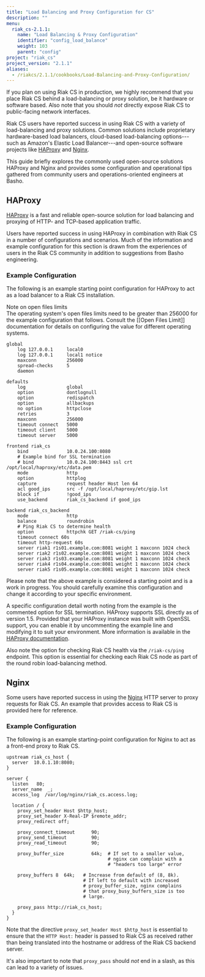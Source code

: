 ```yaml
---
title: "Load Balancing and Proxy Configuration for CS"
description: ""
menu:
  riak_cs-2.1.1:
    name: "Load Balancing & Proxy Configuration"
    identifier: "config_load_balance"
    weight: 103
    parent: "config"
project: "riak_cs"
project_version: "2.1.1"
aliases:
  - /riakcs/2.1.1/cookbooks/Load-Balancing-and-Proxy-Configuration/
---
```


If you plan on using Riak CS in production, we highly recommend that you
place Riak CS behind a load-balancing or proxy solution, be it hardware
or software based. Also note that you should *not* directly expose Riak
CS to public-facing network interfaces.

Riak CS users have reported success in using Riak CS with a variety of
load-balancing and proxy solutions. Common solutions include proprietary
hardware-based load balancers, cloud-based load-balancing options---such
as Amazon's Elastic Load Balancer---and open-source software projects
like [HAProxy](http://haproxy.1wt.eu/) and
[Nginx](http://wiki.nginx.org/Main).

This guide briefly explores the commonly used open-source solutions
HAProxy and Nginx and provides some configuration and operational tips
gathered from community users and operations-oriented engineers at
Basho.

## HAProxy

[HAProxy](http://haproxy.1wt.eu/) is a fast and reliable open-source
solution for load balancing and proxying of HTTP- and TCP-based
application traffic.

Users have reported success in using HAProxy in combination with Riak CS
in a number of configurations and scenarios. Much of the information and
example configuration for this section is drawn from the experiences of
users in the Riak CS community in addition to suggestions from Basho
engineering.

### Example Configuration

The following is an example starting point configuration for HAProxy to
act as a load balancer to a Riak CS installation.

<div class="note">
<div class="title">Note on open files limits</div>
The operating system's open files limits need to be greater than 256000
for the example configuration that follows. Consult the [[Open Files
Limit]] documentation for details on configuring the value for different
operating systems.
</div>

```config
global
    log 127.0.0.1     local0
    log 127.0.0.1     local1 notice
    maxconn           256000
    spread-checks     5
    daemon

defaults
    log               global
    option            dontlognull
    option            redispatch
    option            allbackups
    no option         httpclose
    retries           3
    maxconn           256000
    timeout connect   5000
    timeout client    5000
    timeout server    5000

frontend riak_cs
    bind              10.0.24.100:8080
    # Example bind for SSL termination
    # bind            10.0.24.100:8443 ssl crt /opt/local/haproxy/etc/data.pem
    mode              http
    option            httplog
    capture           request header Host len 64
    acl good_ips      src -f /opt/local/haproxy/etc/gip.lst
    block if          !good_ips
    use_backend       riak_cs_backend if good_ips

backend riak_cs_backend
    mode              http
    balance           roundrobin
    # Ping Riak CS to determine health
    option            httpchk GET /riak-cs/ping
    timeout connect 60s
    timeout http-request 60s
    server riak1 r1s01.example.com:8081 weight 1 maxconn 1024 check
    server riak2 r1s02.example.com:8081 weight 1 maxconn 1024 check
    server riak3 r1s03.example.com:8081 weight 1 maxconn 1024 check
    server riak4 r1s04.example.com:8081 weight 1 maxconn 1024 check
    server riak5 r1s05.example.com:8081 weight 1 maxconn 1024 check
```

Please note that the above example is considered a starting point and is
a work in progress. You should carefully examine this configuration and
change it according to your specific environment.

A specific configuration detail worth noting from the example is the
commented option for SSL termination. HAProxy supports SSL directly as
of version 1.5. Provided that your HAProxy instance was built with
OpenSSL support, you can enable it by uncommenting the example line and
modifying it to suit your environment. More information is available in
the [HAProxy
documentation](http://cbonte.github.io/haproxy-dconv/configuration-1.5.html#5-ssl).

Also note the option for checking Riak CS health via the `/riak-cs/ping`
endpoint. This option is essential for checking each Riak CS node as
part of the round robin load-balancing method.

## Nginx

Some users have reported success in using the [Nginx](http://nginx.org/)
HTTP server to proxy requests for Riak CS. An example that provides
access to Riak CS is provided here for reference.

### Example Configuration

The following is an example starting-point configuration for Nginx to
act as a front-end proxy to Riak CS.

```config
upstream riak_cs_host {
  server  10.0.1.10:8080;
}

server {
  listen   80;
  server_name  _;
  access_log  /var/log/nginx/riak_cs.access.log;

  location / {
    proxy_set_header Host $http_host;
    proxy_set_header X-Real-IP $remote_addr;
    proxy_redirect off;

    proxy_connect_timeout      90;
    proxy_send_timeout         90;
    proxy_read_timeout         90;

    proxy_buffer_size          64k;  # If set to a smaller value,
                                     # nginx can complain with a
                                     # "headers too large" error

    proxy_buffers 8  64k;   # Increase from default of (8, 8k).
                            # If left to default with increased
                            # proxy_buffer_size, nginx complains
                            # that proxy_busy_buffers_size is too
                            # large.

    proxy_pass http://riak_cs_host;
  }
}
```

Note that the directive `proxy_set_header Host $http_host` is essential
to ensure that the `HTTP Host:` header is passed to Riak CS as received
rather than being translated into the hostname or address of the Riak CS
backend server.

It's also important to note that `proxy_pass` should _not_ end in a
slash, as this can lead to a variety of issues.
